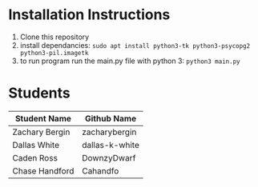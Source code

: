 
# Installation Instructions

1. Clone this repository
2. install dependancies:  `sudo apt install python3-tk python3-psycopg2 python3-pil.imagetk`
3. to run program run the main.py file with python 3: `python3 main.py` 




# Students

| Student Name | Github Name|
| ------------ | ---------- |
| Zachary Bergin | zacharybergin |
| Dallas White | dallas-k-white|
| Caden Ross | DownzyDwarf |
| Chase Handford | Cahandfo |
